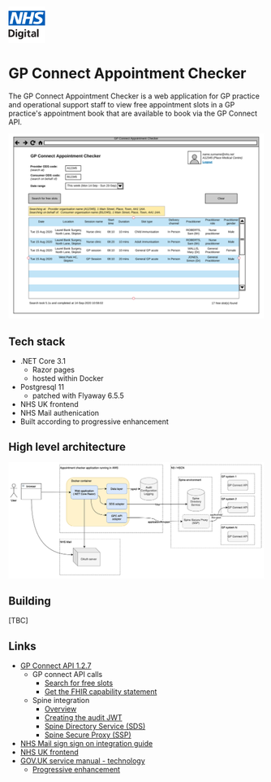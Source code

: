 <img src="documentation/images/logo.png" height=72>

# GP Connect Appointment Checker

The GP Connect Appointment Checker is a web application for GP practice and operational support staff to view free appointment slots in a GP practice's appointment book that are available to book via the GP Connect API.

<img src="documentation/images/gpc-appointment-checker-wireframe.png">

## Tech stack

  - .NET Core 3.1
    - Razor pages
    - hosted within Docker
  - Postgresql 11
    - patched with Flyaway 6.5.5
  - NHS UK frontend
  - NHS Mail authenication
  - Built according to progressive enhancement

## High level architecture

<img src="documentation/images/gpc-appointment-checker-high-level-architecture.png">

## Building

[TBC]

## Links

- [GP Connect API 1.2.7](https://developer.nhs.uk/apis/gpconnect-1-2-7/)
  - GP connect API calls
    - [Search for free slots](https://developer.nhs.uk/apis/gpconnect-1-2-7/appointments_use_case_search_for_free_slots.html)
    - [Get the FHIR capability statement](https://developer.nhs.uk/apis/gpconnect-1-2-7/foundations_use_case_get_the_fhir_capability_statement.html)
  - Spine integration
    - [Overview](https://developer.nhs.uk/apis/gpconnect-1-2-7/integration_illustrated.html)
    - [Creating the audit JWT](https://developer.nhs.uk/apis/gpconnect-1-2-7/integration_cross_organisation_audit_and_provenance.html)
    - [Spine Directory Service (SDS)](https://developer.nhs.uk/apis/gpconnect-1-2-7/integration_spine_directory_service.html)
    - [Spine Secure Proxy (SSP)](https://developer.nhs.uk/apis/gpconnect-1-2-7/integration_spine_secure_proxy.html)
- [NHS Mail sign sign on integration guide](https://s3-eu-west-1.amazonaws.com/comms-mat/Comms-Archive/NHSmail+Single+Sign-on+Technical+Guidance.pdf)
- [NHS UK frontend](https://github.com/nhsuk/nhsuk-frontend)
- [GOV.UK service manual - technology](https://www.gov.uk/service-manual/technology)
  - [Progressive enhancement](https://www.gov.uk/service-manual/technology/using-progressive-enhancement)
